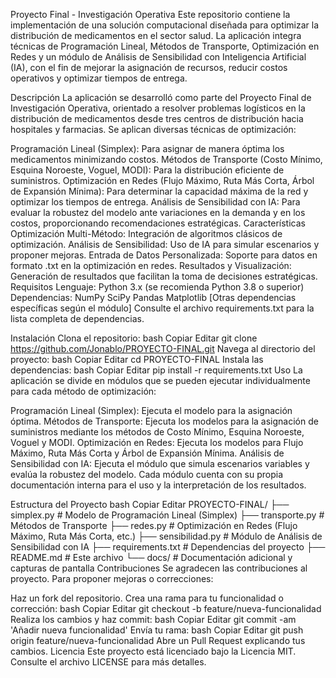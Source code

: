 Proyecto Final - Investigación Operativa
Este repositorio contiene la implementación de una solución computacional diseñada para optimizar la distribución de medicamentos en el sector salud. La aplicación integra técnicas de Programación Lineal, Métodos de Transporte, Optimización en Redes y un módulo de Análisis de Sensibilidad con Inteligencia Artificial (IA), con el fin de mejorar la asignación de recursos, reducir costos operativos y optimizar tiempos de entrega.

Descripción
La aplicación se desarrolló como parte del Proyecto Final de Investigación Operativa, orientado a resolver problemas logísticos en la distribución de medicamentos desde tres centros de distribución hacia hospitales y farmacias. Se aplican diversas técnicas de optimización:

Programación Lineal (Simplex): Para asignar de manera óptima los medicamentos minimizando costos.
Métodos de Transporte (Costo Mínimo, Esquina Noroeste, Voguel, MODI): Para la distribución eficiente de suministros.
Optimización en Redes (Flujo Máximo, Ruta Más Corta, Árbol de Expansión Mínima): Para determinar la capacidad máxima de la red y optimizar los tiempos de entrega.
Análisis de Sensibilidad con IA: Para evaluar la robustez del modelo ante variaciones en la demanda y en los costos, proporcionando recomendaciones estratégicas.
Características
Optimización Multi-Método: Integración de algoritmos clásicos de optimización.
Análisis de Sensibilidad: Uso de IA para simular escenarios y proponer mejoras.
Entrada de Datos Personalizada: Soporte para datos en formato .txt en la optimización en redes.
Resultados y Visualización: Generación de resultados que facilitan la toma de decisiones estratégicas.
Requisitos
Lenguaje: Python 3.x (se recomienda Python 3.8 o superior)
Dependencias:
NumPy
SciPy
Pandas
Matplotlib
[Otras dependencias específicas según el módulo]
Consulte el archivo requirements.txt para la lista completa de dependencias.

Instalación
Clona el repositorio:
bash
Copiar
Editar
git clone https://github.com/Jonablo/PROYECTO-FINAL.git
Navega al directorio del proyecto:
bash
Copiar
Editar
cd PROYECTO-FINAL
Instala las dependencias:
bash
Copiar
Editar
pip install -r requirements.txt
Uso
La aplicación se divide en módulos que se pueden ejecutar individualmente para cada método de optimización:

Programación Lineal (Simplex): Ejecuta el modelo para la asignación óptima.
Métodos de Transporte: Ejecuta los modelos para la asignación de suministros mediante los métodos de Costo Mínimo, Esquina Noroeste, Voguel y MODI.
Optimización en Redes: Ejecuta los modelos para Flujo Máximo, Ruta Más Corta y Árbol de Expansión Mínima.
Análisis de Sensibilidad con IA: Ejecuta el módulo que simula escenarios variables y evalúa la robustez del modelo.
Cada módulo cuenta con su propia documentación interna para el uso y la interpretación de los resultados.

Estructura del Proyecto
bash
Copiar
Editar
PROYECTO-FINAL/
├── simplex.py               # Modelo de Programación Lineal (Simplex)
├── transporte.py            # Métodos de Transporte
├── redes.py                 # Optimización en Redes (Flujo Máximo, Ruta Más Corta, etc.)
├── sensibilidad.py          # Módulo de Análisis de Sensibilidad con IA
├── requirements.txt         # Dependencias del proyecto
├── README.md                # Este archivo
└── docs/                    # Documentación adicional y capturas de pantalla
Contribuciones
Se agradecen las contribuciones al proyecto. Para proponer mejoras o correcciones:

Haz un fork del repositorio.
Crea una rama para tu funcionalidad o corrección:
bash
Copiar
Editar
git checkout -b feature/nueva-funcionalidad
Realiza los cambios y haz commit:
bash
Copiar
Editar
git commit -am 'Añadir nueva funcionalidad'
Envía tu rama:
bash
Copiar
Editar
git push origin feature/nueva-funcionalidad
Abre un Pull Request explicando tus cambios.
Licencia
Este proyecto está licenciado bajo la Licencia MIT. Consulte el archivo LICENSE para más detalles.

